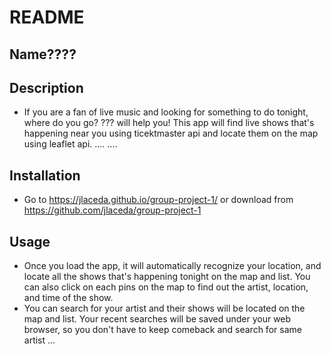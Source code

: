 
# README 

## Name????

## Description
- If you are a fan of live music and looking for something to do tonight, where do you go?
    ??? will help you! This app will find live shows that's happening near you using ticektmaster api  and locate them on the map using leaflet api.
    ....
    ....


## Installation
- Go to https://jlaceda.github.io/group-project-1/
or download from https://github.com/jlaceda/group-project-1

## Usage
- Once you load the app, it will automatically recognize your location, and locate all the shows that's happening tonight on the map and list. You can also click on each pins on the map to find out the artist, location, and time of the show.
- You can search for your artist and their shows will be located on the map and list. Your recent searches will be saved under your web browser, so you don't have to keep comeback and search for same artist
...

